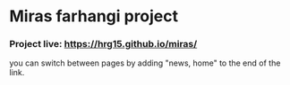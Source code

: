 ﻿# Miras farhangi project
### Project live: https://hrg15.github.io/miras/
you can switch between pages by adding "news, home" to the end of the link. 
